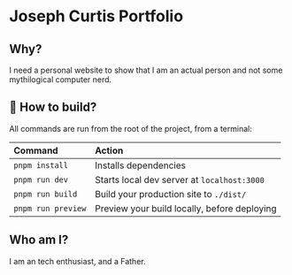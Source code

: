 # Joseph Curtis Portfolio

## Why?

I need a personal website to show that I am an actual person and not some mythilogical computer nerd.

## 🧞 How to build?

All commands are run from the root of the project, from a terminal:

| Command            | Action                                       |
| :----------------- | :------------------------------------------- |
| `pnpm install`     | Installs dependencies                        |
| `pnpm run dev`     | Starts local dev server at `localhost:3000`  |
| `pnpm run build`   | Build your production site to `./dist/`      |
| `pnpm run preview` | Preview your build locally, before deploying |

## Who am I?

I am an tech enthusiast, and a Father.
